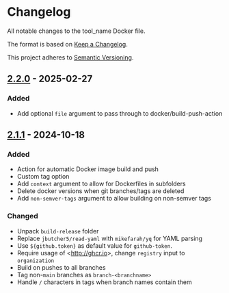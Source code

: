 # Changelog

All notable changes to the tool_name Docker file.

The format is based on [Keep a Changelog](https://keepachangelog.com/en/1.0.0/).

This project adheres to [Semantic Versioning](https://semver.org/spec/v2.0.0.html).

## [2.2.0] - 2025-02-27

### Added

- Add optional `file` argument to pass through to docker/build-push-action

## [2.1.1] - 2024-10-18

### Added

- Action for automatic Docker image build and push
- Custom tag option
- Add `context` argument to allow for Dockerfiles in subfolders
- Delete docker versions when git branches/tags are deleted
- Add `non-semver-tags` argument to allow building on non-semver tags

### Changed

- Unpack `build-release` folder
- Replace `jbutcher5/read-yaml` with `mikefarah/yq` for YAML parsing
- Use `${github.token}` as default value for `github-token`.
- Require usage of \<<http://ghcr.io>>, change `registry` input to `organization`
- Build on pushes to all branches
- Tag non-`main` branches as `branch-<branchname>`
- Handle `/` characters in tags when branch names contain them

[2.1.1]: https://github.com/uclahs-cds/tool-Docker-action/releases/tag/v2.1.1
[2.2.0]: https://github.com/uclahs-cds/tool-Docker-action/compare/v2.1.1...v2.2.0
